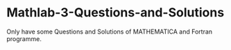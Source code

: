 # Mathlab-3-Questions-and-Solutions

Only have some Questions and Solutions of MATHEMATICA and Fortran programme. 
